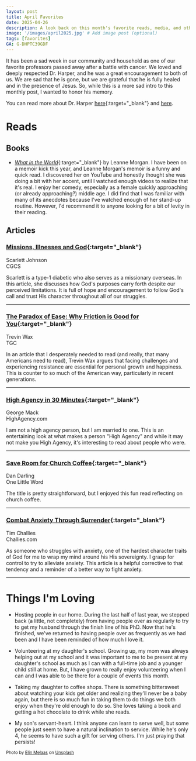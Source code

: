 ```yaml
---
layout: post
title: April Favorites
date: 2025-04-26
description: A look back on this month's favorite reads, media, and other moments. 
image: '/images/april2025.jpg' # Add image post (optional)
tags: [favorites]
GA: G-DHPTC39GDF
---
```

It has been a sad week in our community and household as one of our favorite professors passed away after a battle with cancer. We loved and deeply respected Dr. Harper, and he was a great encouragement to both of us. We are sad that he is gone, but we are grateful that he is fully healed and in the presence of Jesus. So, while this is a more sad intro to this monthly post, I wanted to honor his memory. 

You can read more about Dr. Harper [here](https://www.sebts.edu/news-and-events/headlines/2025/04/respected-scholar-and-professor-of-baptist-studies-keith-harper-passes-away/){:target="_blank"} and [here](https://www.sebts.edu/news-and-events/headlines/2024/08/baptist-history-professor-dr-keith-harper-retires-after-28-years-of-service/?__readwiseLocation=).

# Reads

## Books

- [*What in the World*](https://amzn.to/4iA6roL){:target="_blank"} by Leanne Morgan. I have been on a memoir kick this year, and Leanne Morgan's memoir is a funny and quick read. I discovered her on YouTube and honestly thought she was doing a bit with her accent, until I watched enough videos to realize that it's real. I enjoy her comedy, especially as a female quickly approaching (or already approaching?) middle age. I did find that I was familiar with many of its anecdotes because I've watched enough of her stand-up routine. However, I'd recommend it to anyone looking for a bit of levity in their reading. 

## Articles

### [Missions, Illnesses and God](https://www.thecgcs.org/resources/post/missions-illnesses-and-god/?__readwiseLocation=){:target="_blank"}
Scarlett Johnson
<br>CGCS

Scarlett is a type-1 diabetic who also serves as a missionary overseas. In this article, she discusses how God's purposes carry forth despite our perceived limitations. It is full of hope and encouragement to follow God's call and trust His character throughout all of our struggles.

---

### [The Paradox of Ease: Why Friction is Good for You](https://www.thegospelcoalition.org/blogs/trevin-wax/paradox-ease/?__readwiseLocation){:target="_blank"}
Trevin Wax
<br>TGC

In an article that I desperately needed to read (and really, that many Americans need to read), Trevin Wax argues that facing challenges and experiencing resistance are essential for personal growth and happiness. This is counter to so much of the American way, particularly in recent generations. 

---

### [High Agency in 30 Minutes](https://www.highagency.com/?__readwiseLocation=){:target="_blank"}
George Mack
<br>HighAgency.com

I am not a high agency person, but I am married to one. This is an entertaining look at what makes a person "High Agency" and while it may not make you High Agency, it's interesting to read about people who were.

---

### [Save Room for Church Coffee](https://dandarling.substack.com/p/save-room-for-church-coffee?utm_campaign=posts-open-in-app&triedRedirect=true&__readwiseLocation=){:target="_blank"}
Dan Darling
<br>One Little Word

The title is pretty straightforward, but I enjoyed this fun read reflecting on church coffee.

---

### [Combat Anxiety Through Surrender](https://www.challies.com/articles/combat-anxiety-through-surrender/?__readwiseLocation=){:target="_blank"}
Tim Challies
<br>Challies.com

As someone who struggles with anxiety, one of the hardest character traits of God for me to wrap my mind around his His sovereignty. I grasp for control to try to alleviate anxiety. This article is a helpful corrective to that tendency and a reminder of a better way to fight anxiety.

---

# Things I'm Loving

- Hosting people in our home. During the last half of last year, we stepped back (a little, not completely) from having people over as regularly to try to get my husband through the finish line of his PhD. Now that he's finished, we've returned to having people over as frequently as we had been and I have been reminded of how much I love it.

- Volunteering at my daughter's school. Growing up, my mom was always helping out at my school and it was important to me to be present at my daughter's school as much as I can with a full-time job and a younger child still at home. But, I have grown to really enjoy volunteering when I can and I was able to be there for a couple of events this month.

- Taking my daughter to coffee shops. There is something bittersweet about watching your kids get older and realizing they'll never be a baby again, but there is so much fun in taking them to do things we both enjoy when they're old enough to do so. She loves taking a book and getting a hot chocolate to drink while she reads.

- My son's servant-heart. I think anyone can learn to serve well, but some people just seem to have a natural inclination to service. While he's only 4, he seems to have such a gift for serving others. I'm just praying that persists!   

<sub>Photo by <a href="https://unsplash.com/@elin_mel?utm_content=creditCopyText&utm_medium=referral&utm_source=unsplash">Elin Melaas</a> on <a href="https://unsplash.com/photos/a-cup-of-coffee-next-to-an-open-book-pUk5lhLyHTg?utm_content=creditCopyText&utm_medium=referral&utm_source=unsplash">Unsplash</a></sub>